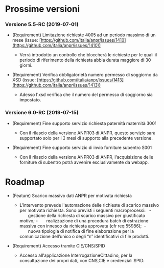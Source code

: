 # Prossime versioni


### Versione 5.5-RC (2019-07-01)

+ (Requirement) Limitazione richieste 4005 ad un periodo massimo di un mese (issue: [https://github.com/italia/anpr/issues/1410](https://github.com/italia/anpr/issues/1410))
    + Verrà introdotto un controllo che bloccherà le richieste per le quali il periodo di riferimento della richiesta abbia durata maggiore di 30 giorni.

+ (Requirement) Verifica obbligatorietà numero permesso di soggiorno da XSD (issue: [https://github.com/italia/anpr/issues/1413](https://github.com/italia/anpr/issues/1413))
    + Adesso l'xsd verifica che il numero del permesso di soggiorno sia impostato.
    

### Versione 6.0-RC (2019-07-15)

+ (Requirement) Fine supporto servizio richiesta paternità maternità 3001
    + Con il rilascio della versione ANPR03 di ANPR, questo servizio sarà supportato solo per i 3 mesi di supporto alla precedente versione.

+ (Requirement) Fine supporto servizio di invio forniture subentro S001
    + Con il rilascio della versione ANPR03 di ANPR, l'acquisizione delle forniture di subentro potrà avvenire esclusivamente da webapp.


# Roadmap

+ (Feature) Scarico massivo dati ANPR  per motivata richiesta
    + L'intervento prevede l'automazione delle richieste di scarico massivo per motivata richiesta. Sono previsti i seguenti macroprocessi:   -       gestione della richiesta di scarico massivo per giustificato motivo; -       realizzazione di una procedura batch di estrazione massiva con innesco da richiesta approvata (cfr req 55986);  -       nuova tipologia di notifica di fine elaborazione per la comunicazione dell’unico o degli “n” identificativi di file prodotti. 

+ (Requirement) Accesso tramite CIE/CNS/SPID
    + Accesso all'applicazione InterrogazioneCittadino, per la consultazione dei propri dati, con CNS,CIE e credenziali SPID.

